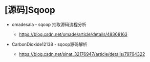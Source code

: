 # [源码]Sqoop

- omadesala - sqoop 抽取源码流程分析
  - https://blog.csdn.net/omade/article/details/48368163

- CarbonDioxide12138 - sqoop源码解析
  - https://blog.csdn.net/sinat_32176947/article/details/79764322